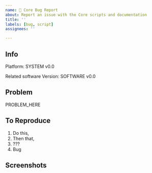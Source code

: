 ```yaml
---
name: 🐛 Core Bug Report
about: Report an issue with the Core scripts and documentation
title: ''
labels: [bug, script]
assignees: ''

---
```


<!--
    This bug report is just for issues with Core (that's the Python code and its documentation)
    Please file issues with packaging in the theme's respective repo:

      - numix-icon-theme (base): https://github.com/numixproject/numix-icon-theme
      - numix-icon-theme-circle: https://github.com/numixproject/numix-icon-theme-circle
      - numix-icon-theme-square: https://github.com/numixproject/numix-icon-theme-square

    For issues with icons please use the relevant issue template.  
 -->

## Info
<!-- Give the operating system / Linux distro on which you're experiencing the problem. -->
Platform: SYSTEM v0.0
<!-- If the bug relates to some specific external software, specify it and its version here -->
Related software Version: SOFTWARE v0.0

## Problem
<!-- Give a brief description of the problem you're having. -->
PROBLEM_HERE

## To Reproduce
<!-- If applicable, let us know what steps we should take to reproduce the error. -->

1. Do this,
2. Then that,
3. ???
4. Bug

## Screenshots
<!-- If applicable attach any screenshots demonstrating the problem. -->
